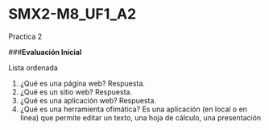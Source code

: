 # SMX2-M8_UF1_A2
Practica 2

###**Evaluación Inicial**

Lista ordenada
1. ¿Qué es una página web?
Respuesta.
2. ¿Qué es un sitio web?
Respuesta.
3. ¿Qué es una aplicación web?
Respuesta.
4. ¿Qué es una herramienta ofimática?
Es una aplicación (en local o en linea) que permite editar un texto, una hoja de cálculo, una
presentación
